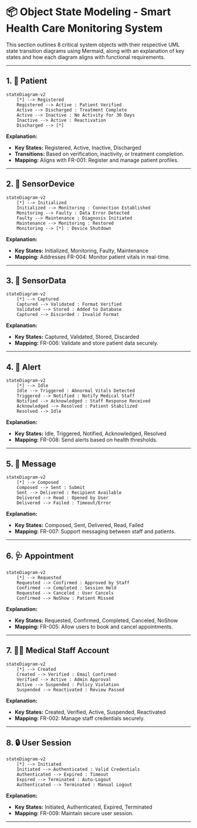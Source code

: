 # 📦 Object State Modeling - Smart Health Care Monitoring System

This section outlines 8 critical system objects with their respective UML state transition diagrams using Mermaid, along with an explanation of key states and how each diagram aligns with functional requirements.

---

## 1. 👤 Patient
```mermaid
stateDiagram-v2
    [*] --> Registered
    Registered --> Active : Patient Verified
    Active --> Discharged : Treatment Complete
    Active --> Inactive : No Activity for 30 Days
    Inactive --> Active : Reactivation
    Discharged --> [*]
```
**Explanation:**
- **Key States:** Registered, Active, Inactive, Discharged
- **Transitions:** Based on verification, inactivity, or treatment completion.
- **Mapping:** Aligns with FR-001: Register and manage patient profiles.

---

## 2. 📶 SensorDevice
```mermaid
stateDiagram-v2
    [*] --> Initialized
    Initialized --> Monitoring : Connection Established
    Monitoring --> Faulty : Data Error Detected
    Faulty --> Maintenance : Diagnosis Initiated
    Maintenance --> Monitoring : Restored
    Monitoring --> [*] : Device Shutdown
```
**Explanation:**
- **Key States:** Initialized, Monitoring, Faulty, Maintenance
- **Mapping:** Addresses FR-004: Monitor patient vitals in real-time.

---

## 3. 🧪 SensorData
```mermaid
stateDiagram-v2
    [*] --> Captured
    Captured --> Validated : Format Verified
    Validated --> Stored : Added to Database
    Captured --> Discarded : Invalid Format
```
**Explanation:**
- **Key States:** Captured, Validated, Stored, Discarded
- **Mapping:** FR-006: Validate and store patient data securely.

---

## 4. 🚨 Alert
```mermaid
stateDiagram-v2
    [*] --> Idle
    Idle --> Triggered : Abnormal Vitals Detected
    Triggered --> Notified : Notify Medical Staff
    Notified --> Acknowledged : Staff Response Received
    Acknowledged --> Resolved : Patient Stabilized
    Resolved --> Idle
```
**Explanation:**
- **Key States:** Idle, Triggered, Notified, Acknowledged, Resolved
- **Mapping:** FR-008: Send alerts based on health thresholds.

---

## 5. 💬 Message
```mermaid
stateDiagram-v2
    [*] --> Composed
    Composed --> Sent : Submit
    Sent --> Delivered : Recipient Available
    Delivered --> Read : Opened by User
    Delivered --> Failed : Timeout/Error
```
**Explanation:**
- **Key States:** Composed, Sent, Delivered, Read, Failed
- **Mapping:** FR-007: Support messaging between staff and patients.

---

## 6. 🩺 Appointment
```mermaid
stateDiagram-v2
    [*] --> Requested
    Requested --> Confirmed : Approved by Staff
    Confirmed --> Completed : Session Held
    Requested --> Canceled : User Cancels
    Confirmed --> NoShow : Patient Missed
```
**Explanation:**
- **Key States:** Requested, Confirmed, Completed, Canceled, NoShow
- **Mapping:** FR-005: Allow users to book and cancel appointments.

---

## 7. 🧑‍⚕️ Medical Staff Account
```mermaid
stateDiagram-v2
    [*] --> Created
    Created --> Verified : Email Confirmed
    Verified --> Active : Admin Approval
    Active --> Suspended : Policy Violation
    Suspended --> Reactivated : Review Passed
```
**Explanation:**
- **Key States:** Created, Verified, Active, Suspended, Reactivated
- **Mapping:** FR-002: Manage staff credentials securely.

---

## 8. 🔒 User Session
```mermaid
stateDiagram-v2
    [*] --> Initiated
    Initiated --> Authenticated : Valid Credentials
    Authenticated --> Expired : Timeout
    Expired --> Terminated : Auto-Logout
    Authenticated --> Terminated : Manual Logout
```
**Explanation:**
- **Key States:** Initiated, Authenticated, Expired, Terminated
- **Mapping:** FR-009: Maintain secure user session.

---



